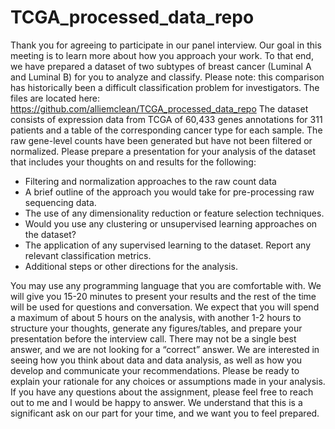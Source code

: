 # TCGA_processed_data_repo
Thank you for agreeing to participate in our panel interview. Our goal in this meeting is to learn more about how you approach your work. To that end, we have prepared a dataset of two subtypes of breast cancer (Luminal A and Luminal B) for you to analyze and classify. Please note: this comparison has historically been a difficult classification problem for investigators. The files are located here:  https://github.com/alliemclean/TCGA_processed_data_repo 
The dataset consists of expression data from TCGA of 60,433 genes annotations for 311 patients and a table of the corresponding cancer type for each sample. The raw gene-level counts have been generated but have not been filtered or normalized.  Please prepare a presentation for your analysis of the dataset that includes your thoughts on and results for the following: 
* Filtering and normalization approaches to the raw count data 
* A brief outline of the approach you would take for pre-processing raw sequencing data. 
* The use of any dimensionality reduction or feature selection techniques. 
* Would you use any clustering or unsupervised learning approaches on the dataset?  
* The application of any supervised learning to the dataset. Report any relevant classification metrics.  
* Additional steps or other directions for the analysis.  

You may use any programming language that you are comfortable with. We will give you 15-20 minutes to present your results and the rest of the time will be used for questions and conversation. We expect that you will spend a maximum of about 5 hours on the analysis, with another 1-2 hours to structure your thoughts, generate any figures/tables, and prepare your presentation before the interview call. 
There may not be a single best answer, and we are not looking for a “correct” answer. We are interested in seeing how you think about data and data analysis, as well as how you develop and communicate your recommendations. Please be ready to explain your rationale for any choices or assumptions made in your analysis.  
If you have any questions about the assignment, please feel free to reach out to me and I would be happy to answer. We understand that this is a significant ask on our part for your time, and we want you to feel prepared. 
